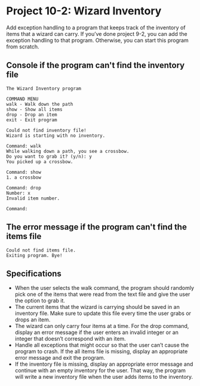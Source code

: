 # Project 10-2: Wizard Inventory
Add exception handling to a program that keeps track of the inventory of items that a wizard can carry. If you’ve done project 9-2, you can add the exception handling to that program. Otherwise, you can start this program from scratch.
## Console if the program can't find the inventory file
```
The Wizard Inventory program

COMMAND MENU
walk - Walk down the path
show - Show all items
drop - Drop an item
exit - Exit program

Could not find inventory file!
Wizard is starting with no inventory.

Command: walk
While walking down a path, you see a crossbow.
Do you want to grab it? (y/n): y
You picked up a crossbow.

Command: show
1. a crossbow

Command: drop
Number: x
Invalid item number.

Command:
```
## The error message if the program can't find the items file
```
Could not find items file.
Exiting program. Bye!
```
## Specifications
- When the user selects the walk command, the program should randomly pick one of the items that were read from the text file and give the user the option to grab it.
- The current items that the wizard is carrying should be saved in an inventory file. Make sure to update this file every time the user grabs or drops an item.
- The wizard can only carry four items at a time. For the drop command, display an error message if the user enters an invalid integer or an integer that doesn’t correspond with an item.
- Handle all exceptions that might occur so that the user can’t cause the program to crash. If the all items file is missing, display an appropriate error message and exit the program.
- If the inventory file is missing, display an appropriate error message and continue with an empty inventory for the user. That way, the program will write a new inventory file when the user adds items to the inventory.